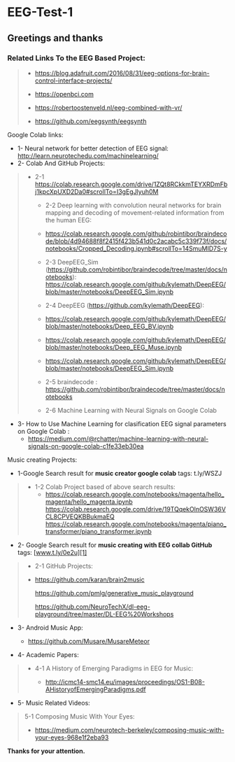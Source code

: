 # EEG-Test-1


## Greetings and thanks

### Related Links To the EEG Based Project:

>  - https://blog.adafruit.com/2016/08/31/eeg-options-for-brain-control-interface-projects/
>    
>  - https://openbci.com   
> 
>  - https://robertoostenveld.nl/eeg-combined-with-vr/   
> 
>  - https://github.com/eegsynth/eegsynth

Google Colab links:

 - 1- Neural network for better detection of EEG signal:
    http://learn.neurotechedu.com/machinelearning/
 - 2- Colab And GitHub Projects:
    

> - 2-1   https://colab.research.google.com/drive/1ZQt8RCkkmTEYXRDmFbj1kpcXpUXD2Da0#scrollTo=I3gEgJlyuh0M
>     - 2-2 Deep learning with convolution neural networks for brain mapping
>     and decoding of movement-related information from the human EEG:
>     
>     - https://colab.research.google.com/github/robintibor/braindecode/blob/4d94688f8f2415f423b541d0c2acabc5c339f73f/docs/notebooks/Cropped_Decoding.ipynb#scrollTo=14SmuMID7S-y
>    - 2-3 DeepEEG_Sim
>     (https://github.com/robintibor/braindecode/tree/master/docs/notebooks):
>     https://colab.research.google.com/github/kylemath/DeepEEG/blob/master/notebooks/DeepEEG_Sim.ipynb
>    - 2-4 DeepEEG (https://github.com/kylemath/DeepEEG):
>     
>     - https://colab.research.google.com/github/kylemath/DeepEEG/blob/master/notebooks/Deep_EEG_BV.ipynb
> 
>     
> 
>    - https://colab.research.google.com/github/kylemath/DeepEEG/blob/master/notebooks/Deep_EEG_Muse.ipynb
> 
>     - https://colab.research.google.com/github/kylemath/DeepEEG/blob/master/notebooks/DeepEEG_Sim.ipynb
>    - 2-5 braindecode :
>     https://github.com/robintibor/braindecode/tree/master/docs/notebooks
>    - 2-6 Machine Learning with Neural Signals on Google Colab

 - 3- How to Use Machine Learning for clasification EEG signal
   parameters on Google Colab :
   - https://medium.com/@rchatter/machine-learning-with-neural-signals-on-google-colab-c1fe33eb30ea

Music creating Projects:

 - 1-Google Search result for **music creator google colab** tags:
    t.ly/WSZJ
   

> - 1-2 Colab Project based of above search results:
>      - https://colab.research.google.com/notebooks/magenta/hello_magenta/hello_magenta.ipynb
> https://colab.research.google.com/drive/19TQqekOlnOSW36VCL8CPVEQKBBukmaEQ
> https://colab.research.google.com/notebooks/magenta/piano_transformer/piano_transformer.ipynb

 - 2- Google Search result for **music creating with EEG collab
    GitHub** tags: [www.t.ly/0e2u][1]


>    -  2-1 GitHub Projects:
>     
>     
>    - https://github.com/karan/brain2music
>        
>        https://github.com/pmlg/generative_music_playground
>        
>        https://github.com/NeuroTechX/dl-eeg-playground/tree/master/DL-EEG%20Workshops

 - 3- Android Music App:
    
     - https://github.com/Musare/MusareMeteor
 - 4- Academic Papers:
    
    

> - 4-1 A History of Emerging Paradigms in EEG for Music:
>     
>     -  http://icmc14-smc14.eu/images/proceedings/OS1-B08-AHistoryofEmergingParadigms.pdf

 - 5- Music Related Videos:

> 5-1 Composing Music With Your Eyes:
> 
>   - https://medium.com/neurotech-berkeley/composing-music-with-your-eyes-968e1f2eba93

**Thanks for your attention.**


[1]: http://www.t.ly/0e2u
